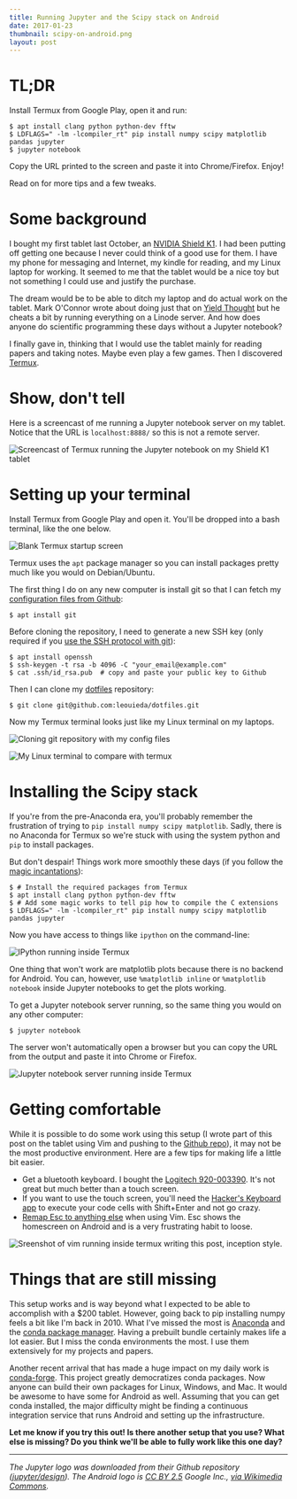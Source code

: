 ```yaml
---
title: Running Jupyter and the Scipy stack on Android
date: 2017-01-23
thumbnail: scipy-on-android.png
layout: post
---
```



# TL;DR

Install Termux from Google Play, open it and run:

    $ apt install clang python python-dev fftw
    $ LDFLAGS=" -lm -lcompiler_rt" pip install numpy scipy matplotlib pandas jupyter
    $ jupyter notebook

Copy the URL printed to the screen and paste it into Chrome/Firefox. Enjoy!

Read on for more tips and a few tweaks.


# Some background

I bought my first tablet last October, an
[NVIDIA Shield K1](https://www.amazon.com/NVIDIA-SHIELD-K1-Tablet-Black/dp/B0171BS9CG/ref=sr_1_2?s=pc&ie=UTF8&qid=1484937529&sr=1-2&keywords=nvidia+shield+k1).
I had been putting off getting one because I never could think of a good use
for them.
I have my phone for messaging and Internet, my kindle for reading, and my
Linux laptop for working.
It seemed to me that the tablet would be a nice toy but not something I could
use and justify the purchase.

The dream would be to be able to ditch my laptop and do actual work on the
tablet.
Mark O'Connor wrote about doing just that on
[Yield
Thought](http://yieldthought.com/post/12239282034/swapped-my-macbook-for-an-ipad)
but he cheats a bit by running everything on a Linode server.
And how does anyone do scientific programming these days without a Jupyter
notebook?

I finally gave in, thinking that I would use the tablet mainly for reading
papers and taking notes.
Maybe even play a few games.
Then I discovered [Termux](https://termux.com/).


# Show, don't tell

Here is a screencast of me running a Jupyter notebook
server on my tablet.
Notice that the URL is `localhost:8888/` so this is not a remote server.

![Screencast of Termux running the Jupyter notebook on my Shield K1 tablet](/images/termux-running-jupyter.gif)


# Setting up your terminal

Install Termux from Google Play and open it.
You'll be dropped into a bash terminal, like the one below.

![Blank Termux startup screen](/images/termux-blank.png)

Termux uses the `apt` package manager so you can install packages pretty much
like you would on Debian/Ubuntu.

The first thing I do on any new computer is install git so that I can fetch my
[configuration files from Github](https://github.com/leouieda/dotfiles):

    $ apt install git

Before cloning the repository, I need to generate a new SSH key (only required
if you [use the SSH protocol with git](https://help.github.com/articles/generating-a-new-ssh-key-and-adding-it-to-the-ssh-agent/)):

    $ apt install openssh
    $ ssh-keygen -t rsa -b 4096 -C "your_email@example.com"
    $ cat .ssh/id_rsa.pub  # copy and paste your public key to Github

Then I can clone my [dotfiles](https://github.com/leouieda/dotfiles)
repository:

    $ git clone git@github.com:leouieda/dotfiles.git

Now my Termux terminal looks just like my Linux terminal on my laptops.

![Cloning git repository with my config files](/images/termux-git.png)

![My Linux terminal to compare with termux](/images/termux-linux-terminal.png)


# Installing the Scipy stack

If you're from the pre-Anaconda era, you'll probably remember the frustration
of trying to `pip install numpy scipy matplotlib`.
Sadly, there is no Anaconda for Termux so we're stuck with using the system
python and `pip` to install packages.

But don't despair!
Things work more smoothly these days (if you follow the
[magic incantations](https://github.com/termux/termux-packages/issues/136)):


    $ # Install the required packages from Termux
    $ apt install clang python python-dev fftw
    $ # Add some magic works to tell pip how to compile the C extensions
    $ LDFLAGS=" -lm -lcompiler_rt" pip install numpy scipy matplotlib pandas jupyter

Now you have access to things like `ipython` on the command-line:

![IPython running inside Termux](/images/termux-ipython-numpy.png)

One thing that won't work are matplotlib plots because there is no backend for
Android.
You can, however, use `%matplotlib inline` or `%matplotlib notebook` inside
Jupyter notebooks to get the plots working.

To get a Jupyter notebook server running, so the same thing you would on any
other computer:

    $ jupyter notebook

The server won't automatically open a browser but
you can copy the URL from the output and paste it into Chrome or Firefox.

![Jupyter notebook server running inside Termux](/images/termux-jupyter-startup.png)


# Getting comfortable

While it is possible to do some work using this setup (I wrote part of this
post on the tablet using Vim and pushing to the [Github
repo](https://github.com/leouieda/website)), it may not be the most productive
environment.
Here are a few tips for making life a little bit easier.

* Get a bluetooth keyboard. I bought the
  [Logitech 920-003390](https://www.amazon.com/Logitech-920-003390-Tablet-Keyboard-Android/dp/B0054L8N7M/ref=sr_1_15?s=pc&ie=UTF8&qid=1476900899&sr=1-15&keywords=Android+keyboard).
  It's not great but much better than a touch screen.
* If you want to use the touch screen, you'll need the
  [Hacker's Keyboard app](https://play.google.com/store/apps/details?id=org.pocketworkstation.pckeyboard&hl=en)
  to execute your code cells with Shift+Enter and not go crazy.
* [Remap Esc to anything else](http://vim.wikia.com/wiki/Avoid_the_escape_key)
  when using Vim. Esc shows the homescreen on Android and is a very frustrating
  habit to loose.

![Sreenshot of vim running inside termux writing this post,
inception style.](/images/termux-vim.png)


# Things that are still missing

This setup works and is way beyond what I expected to be able to accomplish
with a $200 tablet.
However, going back to pip installing numpy feels a bit like I'm back in 2010.
What I've missed the most is [Anaconda](http://continuum.io/downloads#all)
and the [conda package manager](http://conda.pydata.org/docs/).
Having a prebuilt bundle certainly makes life a lot easier.
But I miss the conda environments the most.
I use them extensively for my projects and papers.

Another recent arrival that has made a huge impact on my daily work is [conda-forge](https://conda-forge.github.io/).
This project greatly democratizes conda packages.
Now anyone can build their own packages for Linux, Windows, and Mac.
It would be awesome to have some for Android as well.
Assuming that you can get conda installed, the major difficulty might
be finding a continuous integration service that runs Android and setting up
the infrastructure.


**Let me know if you try this out! Is there another setup that you use?  What
else is missing?  Do you think we'll be able to fully work like this one day?**


---

*The Jupyter logo was downloaded from their Github repository
([jupyter/design](https://github.com/jupyter/design)).
The Android logo is [CC BY 2.5](http://creativecommons.org/licenses/by/2.5)
Google Inc.,
[via Wikimedia Commons](https://commons.wikimedia.org/wiki/File%3AAndroid_robot.svg).*
